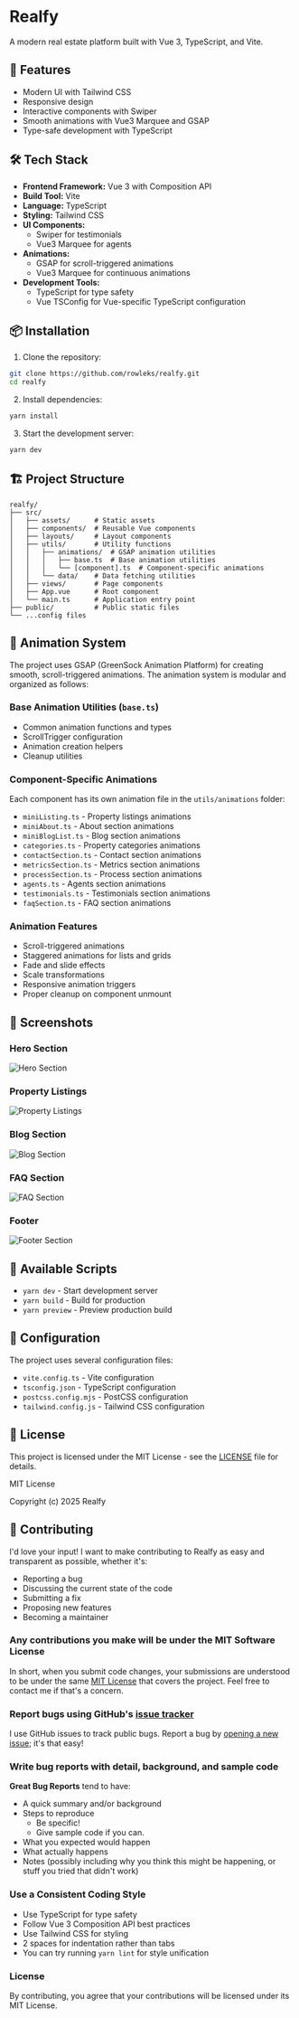 # Realfy

A modern real estate platform built with Vue 3, TypeScript, and Vite.

## 🚀 Features

- Modern UI with Tailwind CSS
- Responsive design
- Interactive components with Swiper
- Smooth animations with Vue3 Marquee and GSAP
- Type-safe development with TypeScript

## 🛠️ Tech Stack

- **Frontend Framework:** Vue 3 with Composition API
- **Build Tool:** Vite
- **Language:** TypeScript
- **Styling:** Tailwind CSS
- **UI Components:**
  - Swiper for testimonials
  - Vue3 Marquee for agents
- **Animations:**
  - GSAP for scroll-triggered animations
  - Vue3 Marquee for continuous animations
- **Development Tools:**
  - TypeScript for type safety
  - Vue TSConfig for Vue-specific TypeScript configuration

## 📦 Installation

1. Clone the repository:

```bash
git clone https://github.com/rowleks/realfy.git
cd realfy
```

2. Install dependencies:

```bash
yarn install
```

3. Start the development server:

```bash
yarn dev
```

## 🏗️ Project Structure

```
realfy/
├── src/
│   ├── assets/      # Static assets
│   ├── components/  # Reusable Vue components
│   ├── layouts/     # Layout components
│   ├── utils/       # Utility functions
│   │   ├── animations/  # GSAP animation utilities
│   │   │   ├── base.ts  # Base animation utilities
│   │   │   └── [component].ts  # Component-specific animations
│   │   └── data/    # Data fetching utilities
│   ├── views/       # Page components
│   ├── App.vue      # Root component
│   └── main.ts      # Application entry point
├── public/          # Public static files
└── ...config files
```

## 🎨 Animation System

The project uses GSAP (GreenSock Animation Platform) for creating smooth, scroll-triggered animations. The animation system is modular and organized as follows:

### Base Animation Utilities (`base.ts`)

- Common animation functions and types
- ScrollTrigger configuration
- Animation creation helpers
- Cleanup utilities

### Component-Specific Animations

Each component has its own animation file in the `utils/animations` folder:

- `miniListing.ts` - Property listings animations
- `miniAbout.ts` - About section animations
- `miniBlogList.ts` - Blog section animations
- `categories.ts` - Property categories animations
- `contactSection.ts` - Contact section animations
- `metricsSection.ts` - Metrics section animations
- `processSection.ts` - Process section animations
- `agents.ts` - Agents section animations
- `testimonials.ts` - Testimonials section animations
- `faqSection.ts` - FAQ section animations

### Animation Features

- Scroll-triggered animations
- Staggered animations for lists and grids
- Fade and slide effects
- Scale transformations
- Responsive animation triggers
- Proper cleanup on component unmount

## 📸 Screenshots

### Hero Section

![Hero Section](https://raw.githubusercontent.com/rowleks/realfy/main/public/header.png)

### Property Listings

![Property Listings](https://raw.githubusercontent.com/rowleks/realfy/main/public/listings.png)

### Blog Section

![Blog Section](https://raw.githubusercontent.com/rowleks/realfy/main/public/blogs.png)

### FAQ Section

![FAQ Section](https://raw.githubusercontent.com/rowleks/realfy/main/public/faq.png)

### Footer

![Footer Section](https://raw.githubusercontent.com/rowleks/realfy/main/public/footer.png)

## 🚀 Available Scripts

- `yarn dev` - Start development server
- `yarn build` - Build for production
- `yarn preview` - Preview production build

## 🔧 Configuration

The project uses several configuration files:

- `vite.config.ts` - Vite configuration
- `tsconfig.json` - TypeScript configuration
- `postcss.config.mjs` - PostCSS configuration
- `tailwind.config.js` - Tailwind CSS configuration

## 📝 License

This project is licensed under the MIT License - see the [LICENSE](LICENSE) file for details.

MIT License

Copyright (c) 2025 Realfy

## 👥 Contributing

I'd love your input! I want to make contributing to Realfy as easy and transparent as possible, whether it's:

- Reporting a bug
- Discussing the current state of the code
- Submitting a fix
- Proposing new features
- Becoming a maintainer

### Any contributions you make will be under the MIT Software License

In short, when you submit code changes, your submissions are understood to be under the same [MIT License](http://choosealicense.com/licenses/mit/) that covers the project. Feel free to contact me if that's a concern.

### Report bugs using GitHub's [issue tracker](https://github.com/rowleks/realfy/issues)

I use GitHub issues to track public bugs. Report a bug by [opening a new issue](https://github.com/rowleks/realfy/issues/new); it's that easy!

### Write bug reports with detail, background, and sample code

**Great Bug Reports** tend to have:

- A quick summary and/or background
- Steps to reproduce
  - Be specific!
  - Give sample code if you can.
- What you expected would happen
- What actually happens
- Notes (possibly including why you think this might be happening, or stuff you tried that didn't work)

### Use a Consistent Coding Style

- Use TypeScript for type safety
- Follow Vue 3 Composition API best practices
- Use Tailwind CSS for styling
- 2 spaces for indentation rather than tabs
- You can try running `yarn lint` for style unification

### License

By contributing, you agree that your contributions will be licensed under its MIT License.
